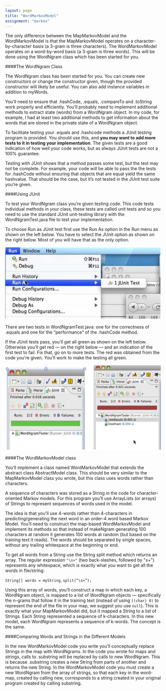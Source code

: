```yaml
---
layout: page
title: "WordMarkovModel"
assignment: "markov"
---
```


The only difference between the MapMarkovModel and the WordMarkovModel is that the MapMarkovModel operates on a character-by-character basis (a 3-gram is three characters). The WordMarkovModel operates on a word-by-word basis (a 3-gram is three words). This will be done using the WordNgram class which has been started for you. 

####The WordNgram Class

The WordNgram class has been started for you. You can create new constructors or change the constructor given, though the provided constructor will likely be useful. You can also add instance variables in addition to myWords. 

You’ll need to ensure that .hashCode, .equals, .compareTo and .toString work properly and efficiently. You’ll probably need to implement additional methods to extract state (words) from a WordNgram object. In my code, for example, I had at least two additional methods to get information about the words that are stored in the private state of a WordNgram object. 

To facilitate testing your .equals and .hashcode methods a JUnit testing program is provided. You should use this, and <b>you may want to add more tests to it in testing your implementation</b>. The given tests are a good indication of how well your code works, but as always JUnit tests are not a 100% guarantee. 

Testing with JUnit shows that a method passes some test, but the test may not be complete. For example, your code will be able to pass the the tests for .hashCode without ensuring that objects that are equal yield the same hashvalue. That should be the case, but it’s not tested in the JUnit test suite you’re given. 

####Using JUnit

To test your WordNgram class you’re given testing code. This code tests individual methods in your class, these tests are called unit tests and so you need to use the standard JUnit unit-testing library with the WordNgramTest.java file to test your implementation.

To choose Run as JUnit test first use the Run As option in the Run menu as shown on the left below. You have to select the JUnit option as shown on the right below. Most of you will have that as the only option.

<img src="img/junit_example1.PNG" alt="Run as JUnit">

There are two tests in WordNgramTest.java: one for the correctness of .equals and one for the “performance” of the .hashCode method.

If the JUnit tests pass, you’ll get all green as shown on the left below. Otherwise you’ll get red — on the right below — and an indication of the first test to fail. Fix that, go on to more tests. The red was obtained from the code you’re given. You’ll work to make the testing all green.

<img src="img/junit_example2.PNG" alt="All green vs red">

####The WordMarkovModel class

You’ll implement a class named WordMarkovModel that extends the abstract class AbstractModel class. This should be very similar to the MapMarkovModel class you wrote, but this class uses words rather than characters. 

A sequence of characters was stored as a String in the code for character-oriented Markov models. For this program you’ll use ArrayLists (or arrays) of Strings to represent sequences of words used in the model. 

The idea is that you’ll use 4-words rather than 4-characters in predicting/generating the next word in an order-4 word based Markov Model. You’ll need to construct the map-based WordMarkovModel and implement its methods so that instead of makeNgram generating 100 characters at random it generates 100 words at random (but based on the training text it reads). The words should be separated by single spaces, without any trailing whitespace at the beginning or end.

To get all words from a String use the String split method which returns an array. The regular expression <code>"\\s+"</code> (two back-slashes, followed by "s+") represents any whitespace, which is exactly what you want to get all the words in file/string:

<code>String[] words = myString.split(“\\s+”); </code>

Using this array of words, you’ll construct a map in which each key, a WordNgram object, is mapped to a list of WordNgram objects — specifically the n-grams that follow it in the training text (instead of using <code>((char) 0)</code> to represent the end of the file in your map, we suggest you use <code>null</code>). This is exactly what your MapMarkovModel did, but it mapped a String to a list of Strings. Each String represented a sequence of k-characters. In this new model, each WordNgram represents a sequence of k-words. The concept is the same. 

####Comparing Words and Strings in the Different Models

In the new WordMarkovModel code you write you’ll conceptually replace Strings in the map with WordNgrams. In the code you wrote for maps and strings, calls to .substring will be replaced by calls to new WordNgram. This is because .substring creates a new String from parts of another and returns the new String. In the WordMarkovModel code you must create a new WordNgram from the array of strings, so that each key in the word-map, created by calling new, corresponds to a string created in your original program created by calling substring.
